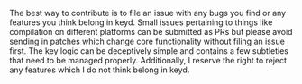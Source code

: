 The best way to contribute is to file an issue with any bugs you find or any
features you think belong in keyd. Small issues pertaining to things like
compilation on different platforms can be submitted as PRs but please avoid
sending in patches which change core functionality without filing an issue
first. The key logic can be deceptively simple and contains a few subtleties
that need to be managed properly. Additionally, I reserve the right to reject
any features which I do not think belong in keyd.
